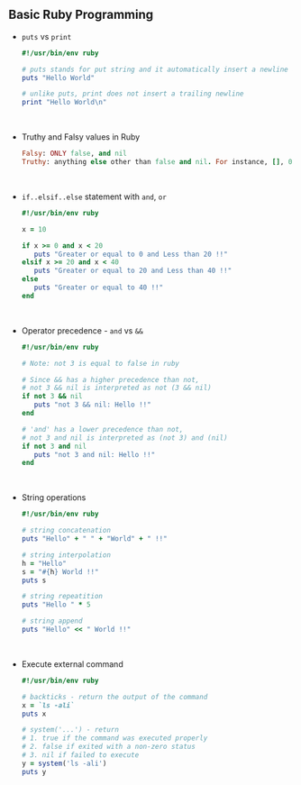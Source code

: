 ## Basic Ruby Programming

-   `puts` vs `print`

     ```ruby
     #!/usr/bin/env ruby
     
     # puts stands for put string and it automatically insert a newline at the end
     puts "Hello World"
     
     # unlike puts, print does not insert a trailing newline
     print "Hello World\n"    
     ```

<br>

-   Truthy and Falsy values in Ruby

    ```ruby
    Falsy: ONLY false, and nil
    Truthy: anything else other than false and nil. For instance, [], 0, "" (empty string) are truthy
    ```

<br>

-   `if..elsif..else` statement with `and`, `or`

     ```ruby
     #!/usr/bin/env ruby
     
     x = 10
     
     if x >= 0 and x < 20
        puts "Greater or equal to 0 and Less than 20 !!"
     elsif x >= 20 and x < 40
        puts "Greater or equal to 20 and Less than 40 !!"
     else 
        puts "Greater or equal to 40 !!"
     end
     ```

<br>

-   Operator precedence - `and` vs `&&` 

     ```ruby
     #!/usr/bin/env ruby
     
     # Note: not 3 is equal to false in ruby
     
     # Since && has a higher precedence than not,
     # not 3 && nil is interpreted as not (3 && nil)
     if not 3 && nil
        puts "not 3 && nil: Hello !!"
     end
     
     # 'and' has a lower precedence than not,
     # not 3 and nil is interpreted as (not 3) and (nil)
     if not 3 and nil
        puts "not 3 and nil: Hello !!"
     end
     ```

<br>

-   String operations

     ```ruby
     #!/usr/bin/env ruby
     
     # string concatenation
     puts "Hello" + " " + "World" + " !!"
     
     # string interpolation
     h = "Hello"
     s = "#{h} World !!"
     puts s
     
     # string repeatition
     puts "Hello " * 5

     # string append
     puts "Hello" << " World !!"
     ```

<br>

-   Execute external command 

     ```ruby
     #!/usr/bin/env ruby
     
     # backticks - return the output of the command
     x = `ls -ali`
     puts x
     
     # system('...') - return 
     # 1. true if the command was executed properly
     # 2. false if exited with a non-zero status                        
     # 3. nil if failed to execute
     y = system('ls -ali')
     puts y
     ```

<br>


